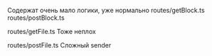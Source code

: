 
Содержат очень мало логики, уже нормально
routes/getBlock.ts
routes/postBlock.ts

routes/getFile.ts
Тоже неплох


routes/postFile.ts
Сложный sender
